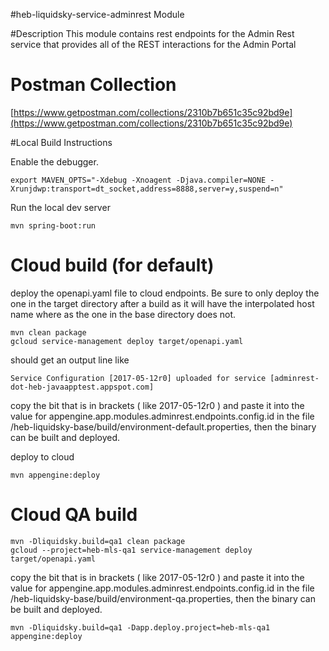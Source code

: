 #heb-liquidsky-service-adminrest Module

#Description
This module contains rest endpoints for the Admin Rest service that provides all of the REST interactions for the Admin Portal

# Postman Collection
[https://www.getpostman.com/collections/2310b7b651c35c92bd9e](https://www.getpostman.com/collections/2310b7b651c35c92bd9e)

#Local Build Instructions

Enable the debugger.

	export MAVEN_OPTS="-Xdebug -Xnoagent -Djava.compiler=NONE -Xrunjdwp:transport=dt_socket,address=8888,server=y,suspend=n"

Run the local dev server
	
	mvn spring-boot:run



# Cloud build (for default)
deploy the openapi.yaml file to cloud endpoints.  Be sure to only deploy the one in the target directory after a build as it will have the interpolated host name where as the one in the base directory does not. 

	mvn clean package
	gcloud service-management deploy target/openapi.yaml
	
should get an output line like
	
	Service Configuration [2017-05-12r0] uploaded for service [adminrest-dot-heb-javaapptest.appspot.com]

copy the bit that is in brackets ( like 2017-05-12r0 ) and paste it into the value for appengine.app.modules.adminrest.endpoints.config.id in the file /heb-liquidsky-base/build/environment-default.properties, then the binary can be built and deployed.

deploy to cloud
		
	mvn appengine:deploy

# Cloud QA build

	mvn -Dliquidsky.build=qa1 clean package
	gcloud --project=heb-mls-qa1 service-management deploy target/openapi.yaml

copy the bit that is in brackets ( like 2017-05-12r0 ) and paste it into the value for appengine.app.modules.adminrest.endpoints.config.id in the file /heb-liquidsky-base/build/environment-qa.properties, then the binary can be built and deployed.

		
	mvn -Dliquidsky.build=qa1 -Dapp.deploy.project=heb-mls-qa1 appengine:deploy


